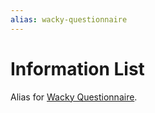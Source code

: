 ```yaml
---
alias: wacky-questionnaire
---
```

# Information List

Alias for [Wacky Questionnaire](wacky-questionnaire.md).